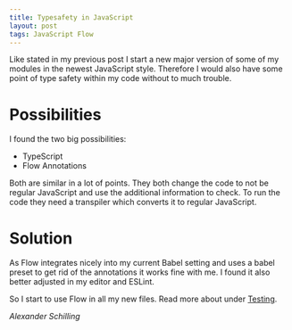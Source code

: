 ```yaml
---
title: Typesafety in JavaScript
layout: post
tags: JavaScript Flow
---
```


Like stated in my previous post I start a new major version of some of my modules
in the newest JavaScript style. Therefore I would also have some point of type
safety within my code without to much trouble.

# Possibilities

I found the two big possibilities:
- TypeScript
- Flow Annotations

Both are similar in a lot of points. They both change the code to not be regular
JavaScript and use the additional information to check. To run the code they need
a transpiler which converts it to regular JavaScript.

# Solution

As Flow integrates nicely into my current Babel setting and uses a babel preset to
get rid of the annotations it works fine with me. I found it also better adjusted in
my editor and ESLint.

So I start to use Flow in all my new files. Read more about under
[Testing](https://alinex.gitbooks.io/nodejs/develop/test.html).


_Alexander Schilling_
